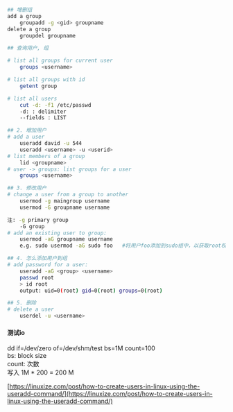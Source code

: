 
~~~bash

## 增删组
add a group  
    groupadd -g <gid> groupname  
delete a group  
    groupdel groupname  

## 查询用户, 组

# list all groups for current user
    groups <username> 

# list all groups with id
    getent group

# list all users  
    cut -d: -f1 /etc/passwd
    -d: : delimiter
    --fields : LIST

## 2. 增加用户
# add a user  
    useradd david -u 544
    useradd <username> -u <userid>
# list members of a group  
    lid <groupname>
# user -> groups: list groups for a user  
    groups <username>

## 3. 修改用户
# change a user from a group to another  
    usermod -g maingroup username
    usermod -G groupname username 

注: -g primary group  
    -G group  
# add an existing user to group:
    usermod -aG groupname username
    e.g. sudo usermod -aG sudo foo   #将用户foo添加到sudo组中，以获取root权限

## 4. 怎么添加用户到组
# add password for a user:
    useradd -aG <group> <username>
    passwd root
    > id root
    output: uid=0(root) gid=0(root) groups=0(root)

## 5. 删除
# delete a user
    userdel -u <username>


~~~

#### 测试io
dd if=/dev/zero of=/dev/shm/test bs=1M count=100  
bs: block size  
count: 次数  
写入 1M * 200 = 200 M  

[https://linuxize.com/post/how-to-create-users-in-linux-using-the-useradd-command/](https://linuxize.com/post/how-to-create-users-in-linux-using-the-useradd-command/)
